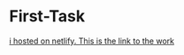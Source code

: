 # First-Task
[i hosted on netlify. This is the link to the work](https://sad-volhard-346633.netlify.app)
